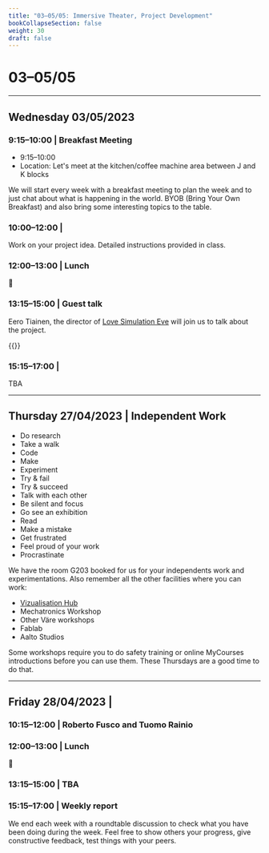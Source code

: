 ```yaml
---
title: "03–05/05: Immersive Theater, Project Development"
bookCollapseSection: false
weight: 30
draft: false
---
```


# 03–05/05

---

## Wednesday 03/05/2023

### 9:15–10:00 | Breakfast Meeting

- 9:15–10:00
- Location: Let's meet at the kitchen/coffee machine area between J and K blocks

We will start every week with a breakfast meeting to plan the week and to just chat about what is happening in the world. BYOB (Bring Your Own Breakfast) and also bring some interesting topics to the table.

### 10:00–12:00 | 

Work on your project idea. Detailed instructions provided in class.

### 12:00–13:00 | Lunch

🍜

### 13:15–15:00 | Guest talk

Eero Tiainen, the director of [Love Simulation Eve](https://www.lovesimulationeve.com/) will join us to talk about the project.

{{<youtube dsBqGpaysw0>}}

### 15:15–17:00 | 

TBA

---

## Thursday 27/04/2023 | Independent Work

- Do research
- Take a walk
- Code
- Make
- Experiment
- Try & fail
- Try & succeed
- Talk with each other
- Be silent and focus
- Go see an exhibition
- Read
- Make a mistake
- Get frustrated
- Feel proud of your work
- Procrastinate

We have the room G203 booked for us for your independents work and experimentations. Also remember all the other facilities where you can work:

- [Vizualisation Hub](https://studios.aalto.fi/visualization-hub/)
- Mechatronics Workshop
- Other Väre workshops
- Fablab
- Aalto Studios

Some workshops require you to do safety training or online MyCourses introductions before you can use them. These Thursdays are a good time to do that.

--- 

## Friday 28/04/2023  | 

### 10:15–12:00 | Roberto Fusco and Tuomo Rainio

### 12:00–13:00 | Lunch

🍜

### 13:15–15:00 | TBA


### 15:15–17:00 | Weekly report

We end each week with a roundtable discussion to check what you have been doing during the week. Feel free to show others your progress, give constructive feedback, test things with your peers.
